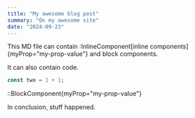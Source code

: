 ```yaml
---
title: "My awesome blog post"
summary: "On my awesome site"
date: "2024-09-23"
---
```


This MD file can contain :InlineComponent[inline components]{myProp="my-prop-value"} and block components.

It can also contain code.

```js
const two = 1 + 1;
```

::BlockComponent{myProp="my-prop-value"}

In conclusion, stuff happened.